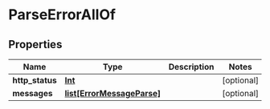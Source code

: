 # ParseErrorAllOf

## Properties
| Name | Type | Description | Notes |
| ------------ | ------------- | ------------- | ------------- |
| **http_status** | [**Int**](Int.md) |  | [optional]  |
| **messages** | [**list[ErrorMessageParse]**](ErrorMessageParse.md) |  | [optional]  |


